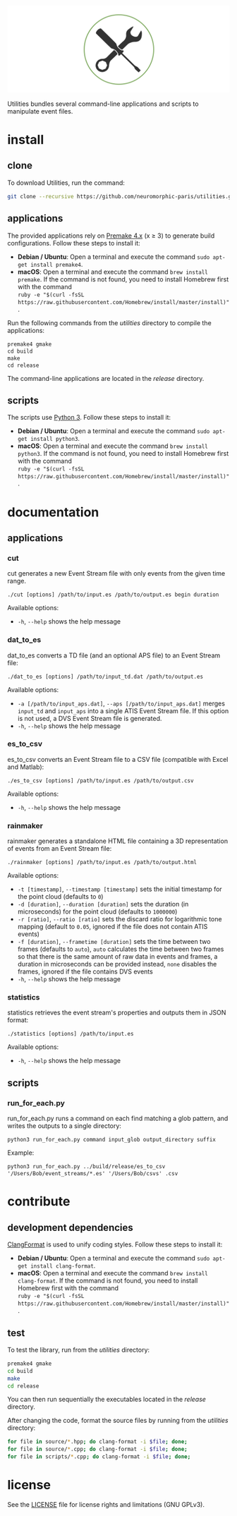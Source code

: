 ![utilities](banner.png "The Utilities banner")

Utilities bundles several command-line applications and scripts to manipulate event files.

# install

## clone

To download Utilities, run the command:
```sh
git clone --recursive https://github.com/neuromorphic-paris/utilities.git
```

## applications

The provided applications rely on [Premake 4.x](https://github.com/premake/premake-4.x) (x ≥ 3) to generate build configurations. Follow these steps to install it:
  - __Debian / Ubuntu__: Open a terminal and execute the command `sudo apt-get install premake4`.
  - __macOS__: Open a terminal and execute the command `brew install premake`. If the command is not found, you need to install Homebrew first with the command<br />
    `ruby -e "$(curl -fsSL https://raw.githubusercontent.com/Homebrew/install/master/install)"`.

Run the following commands from the *utilities* directory to compile the applications:
```
premake4 gmake
cd build
make
cd release
```

The command-line applications are located in the *release* directory.

## scripts

The scripts use [Python 3](https://www.python.org). Follow these steps to install it:
  - __Debian / Ubuntu__: Open a terminal and execute the command `sudo apt-get install python3`.
  - __macOS__: Open a terminal and execute the command `brew install python3`. If the command is not found, you need to install Homebrew first with the command<br />
    `ruby -e "$(curl -fsSL https://raw.githubusercontent.com/Homebrew/install/master/install)"`.

# documentation

## applications

### cut

cut generates a new Event Stream file with only events from the given time range.
```
./cut [options] /path/to/input.es /path/to/output.es begin duration
```
Available options:
  - `-h`, `--help` shows the help message

### dat_to_es

dat_to_es converts a TD file (and an optional APS file) to an Event Stream file:
```
./dat_to_es [options] /path/to/input_td.dat /path/to/output.es
```
Available options:
  - `-a [/path/to/input_aps.dat]`, `--aps [/path/to/input_aps.dat]` merges `input_td` and `input_aps` into a single ATIS Event Stream file. If this option is not used, a DVS Event Stream file is generated.
  - `-h`, `--help` shows the help message

### es_to_csv

es_to_csv converts an Event Stream file to a CSV file (compatible with Excel and Matlab):
```
./es_to_csv [options] /path/to/input.es /path/to/output.csv
```
Available options:
  - `-h`, `--help` shows the help message

### rainmaker

rainmaker generates a standalone HTML file containing a 3D representation of events from an Event Stream file:
```
./rainmaker [options] /path/to/input.es /path/to/output.html
```
Available options:
  - `-t [timestamp]`, `--timestamp [timestamp]` sets the initial timestamp for the point cloud (defaults to `0`)
  - `-d [duration]`, `--duration [duration]` sets the duration (in microseconds) for the point cloud (defaults to `1000000`)
  - `-r [ratio]`, `--ratio [ratio]` sets the discard ratio for logarithmic tone mapping (default to `0.05`, ignored if the file does not contain ATIS events)
  - `-f [duration]`, `--frametime [duration]` sets the time between two frames (defaults to `auto`), `auto` calculates the time between two frames so that there is the same amount of raw data in events and frames, a duration in microseconds can be provided instead, `none` disables the frames, ignored if the file contains DVS events
  - `-h`, `--help` shows the help message

### statistics

statistics retrieves the event stream's properties and outputs them in JSON format:
```
./statistics [options] /path/to/input.es
```
Available options:
  - `-h`, `--help` shows the help message

## scripts

### run_for_each.py

run_for_each.py runs a command on each find matching a glob pattern, and writes the outputs to a single directory:
```
python3 run_for_each.py command input_glob output_directory suffix
```
Example:
```
python3 run_for_each.py ../build/release/es_to_csv '/Users/Bob/event_streams/*.es' '/Users/Bob/csvs' .csv
```

# contribute

## development dependencies

[ClangFormat](https://clang.llvm.org/docs/ClangFormat.html) is used to unify coding styles. Follow these steps to install it:
- __Debian / Ubuntu__: Open a terminal and execute the command `sudo apt-get install clang-format`.
- __macOS__: Open a terminal and execute the command `brew install clang-format`. If the command is not found, you need to install Homebrew first with the command<br />
    `ruby -e "$(curl -fsSL https://raw.githubusercontent.com/Homebrew/install/master/install)"`.

## test

To test the library, run from the *utilities* directory:
```sh
premake4 gmake
cd build
make
cd release
```

You can then run sequentially the executables located in the *release* directory.

After changing the code, format the source files by running from the *utilities* directory:
```sh
for file in source/*.hpp; do clang-format -i $file; done;
for file in source/*.cpp; do clang-format -i $file; done;
for file in scripts/*.cpp; do clang-format -i $file; done;
```

# license

See the [LICENSE](LICENSE.txt) file for license rights and limitations (GNU GPLv3).
